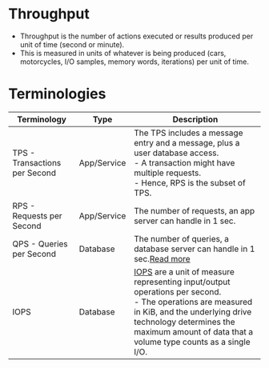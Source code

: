 # Throughput
- Throughput is the number of actions executed or results produced per unit of time (second or minute).
- This is measured in units of whatever is being produced (cars, motorcycles, I/O samples, memory words, iterations) per unit of time.

# Terminologies

| Terminology                   | Type        | Description                                                                                                                                                                                                                                                                                                                   |
|-------------------------------|-------------|-------------------------------------------------------------------------------------------------------------------------------------------------------------------------------------------------------------------------------------------------------------------------------------------------------------------------------|
| TPS - Transactions per Second | App/Service | The TPS includes a message entry and a message, plus a user database access. <br/>- A transaction might have multiple requests.<br/>- Hence, RPS is the subset of TPS.                                                                                                                                                        |
| RPS - Requests per Second     | App/Service | The number of requests, an app server can handle in 1 sec.                                                                                                                                                                                                                                                                    |
| QPS - Queries per Second      | Database    | The number of queries, a database server can handle in 1 sec.[Read more](https://support.huaweicloud.com/intl/en-us/waf_faq/waf_01_0179.html#waf_01_0179__table48681616133812)                                                                                                                                                |
| IOPS                          | Database    | [IOPS](https://docs.aws.amazon.com/AWSEC2/latest/UserGuide/ebs-io-characteristics.html) are a unit of measure representing input/output operations per second.<br/>- The operations are measured in KiB, and the underlying drive technology determines the maximum amount of data that a volume type counts as a single I/O. |